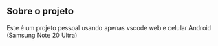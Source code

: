 ## Sobre o projeto 

Este é um projeto pessoal usando apenas vscode web e celular Android (Samsung Note 20 Ultra)
